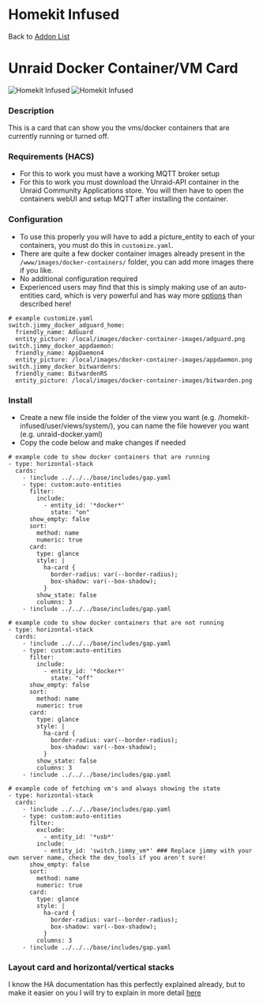 # Homekit Infused

Back to [Addon List](../addon_list.md)

# Unraid Docker Container/VM Card
![Homekit Infused](../images/unraid-docker.png)
![Homekit Infused](../images/unraid-vm.png)

### Description
This is a card that can show you the vms/docker containers that are currently running or turned off.

### Requirements (HACS)
- For this to work you must have a working MQTT broker setup
- For this to work you must download the Unraid-API container in the Unraid Community Applications store. You will then have to open the containers webUI and setup MQTT after installing the container.

### Configuration
- To use this properly you will have to add a picture_entity to each of your containers, you must do this in `customize.yaml`. 
- There are quite a few docker container images already present in the `/www/images/docker-containers/` folder, you can add more images there if you like.
- No additional configuration required
- Experienced users may find that this is simply making use of an auto-entities card, which is very powerful and has way more [options](https://github.com/thomasloven/lovelace-auto-entities) than described here!

```
# example customize.yaml
switch.jimmy_docker_adguard_home:
  friendly_name: AdGuard
  entity_picture: /local/images/docker-container-images/adguard.png
switch.jimmy_docker_appdaemon:
  friendly_name: AppDaemon4
  entity_picture: /local/images/docker-container-images/appdaemon.png
switch.jimmy_docker_bitwardenrs:
  friendly_name: BitwardenRS
  entity_picture: /local/images/docker-container-images/bitwarden.png
```

### Install
- Create a new file inside the folder of the view you want (e.g. /homekit-infused/user/views/system/), you can name the file however you want (e.g. unraid-docker.yaml)
- Copy the code below and make changes if needed

```
# example code to show docker containers that are running
- type: horizontal-stack
  cards:
    - !include ../../../base/includes/gap.yaml
    - type: custom:auto-entities
      filter:
        include:
          - entity_id: '*docker*'
            state: "on"
      show_empty: false
      sort:
        method: name
        numeric: true
      card:
        type: glance
        style: |
          ha-card {
            border-radius: var(--border-radius);
            box-shadow: var(--box-shadow);
          }
        show_state: false
        columns: 3
    - !include ../../../base/includes/gap.yaml
```
``` 
# example code to show docker containers that are not running
- type: horizontal-stack
  cards:
    - !include ../../../base/includes/gap.yaml
    - type: custom:auto-entities
      filter:
        include:
          - entity_id: '*docker*'
            state: "off"
      show_empty: false
      sort:
        method: name
        numeric: true
      card:
        type: glance
        style: |
          ha-card {
            border-radius: var(--border-radius);
            box-shadow: var(--box-shadow);
          }
        show_state: false
        columns: 3
    - !include ../../../base/includes/gap.yaml
```
```
# example code of fetching vm's and always showing the state
- type: horizontal-stack
  cards:
    - !include ../../../base/includes/gap.yaml
    - type: custom:auto-entities
      filter:
        exclude:
          - entity_id: '*usb*'
        include:
          - entity_id: 'switch.jimmy_vm*' ### Replace jimmy with your own server name, check the dev_tools if you aren't sure!
      show_empty: false
      sort:
        method: name
        numeric: true
      card:
        type: glance
        style: |
          ha-card {
            border-radius: var(--border-radius);
            box-shadow: var(--box-shadow);
          }
        columns: 3
    - !include ../../../base/includes/gap.yaml
```

### Layout card and horizontal/vertical stacks
I know the HA documentation has this perfectly explained already, but to make it easier on you I will try to explain in more detail [here](../addons/stacks.md)
